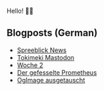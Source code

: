 Hello! 👋🏻

## Blogposts (German)
<!-- BLOG-POST-LIST:START -->
- [Spreeblick News](https://maurice-renck.de/de/notes/2023/spreeblick-news)
- [Tokimeki Mastodon](https://maurice-renck.de/de/notes/2023/tokimeki-mastodon)
- [Woche 2](https://maurice-renck.de/de/blog/2023/kw-2)
- [Der gefesselte Prometheus](https://maurice-renck.de/de/leseliste/der-gefesselte-prometheus)
- [OgImage ausgetauscht](https://maurice-renck.de/de/notes/2023/ogimage-ausgetauscht)
<!-- BLOG-POST-LIST:END -->

<!--
**mauricerenck/mauricerenck** is a ✨ _special_ ✨ repository because its `README.md` (this file) appears on your GitHub profile.

Here are some ideas to get you started:

- 🔭 I’m currently working on ...
- 🌱 I’m currently learning ...
- 👯 I’m looking to collaborate on ...
- 🤔 I’m looking for help with ...
- 💬 Ask me about ...
- 📫 How to reach me: ...
- 😄 Pronouns: ...
- ⚡ Fun fact: ...
-->
